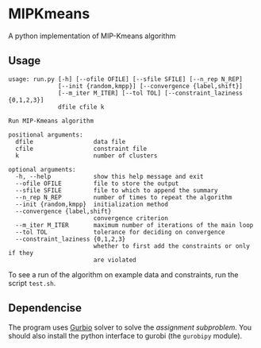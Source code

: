 # MIPKmeans
A python implementation of MIP-Kmeans algorithm

## Usage

```
usage: run.py [-h] [--ofile OFILE] [--sfile SFILE] [--n_rep N_REP]
              [--init {random,kmpp}] [--convergence {label,shift}]
              [--m_iter M_ITER] [--tol TOL] [--constraint_laziness {0,1,2,3}]
              dfile cfile k

Run MIP-Kmeans algorithm

positional arguments:
  dfile                 data file
  cfile                 constraint file
  k                     number of clusters

optional arguments:
  -h, --help            show this help message and exit
  --ofile OFILE         file to store the output
  --sfile SFILE         file to which to append the summary
  --n_rep N_REP         number of times to repeat the algorithm
  --init {random,kmpp}  initialization method
  --convergence {label,shift}
                        convergence criterion
  --m_iter M_ITER       maximum number of iterations of the main loop
  --tol TOL             tolerance for deciding on convergence
  --constraint_laziness {0,1,2,3}
                        whether to first add the constraints or only if they
                        are violated
```

To see a run of the algorithm on example data and constraints, run the script `test.sh`.

## Dependencise

The program uses [Gurbio](http://www.gurobi.com/) solver to solve the *assignment subproblem*. You should also install the python interface to gurobi (the `gurobipy` module).  